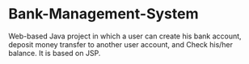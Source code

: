 # Bank-Management-System
Web-based Java project in which a user can create his bank account, deposit money transfer to another user account, and Check his/her balance. It is based on JSP.
